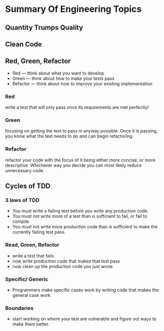 # Summary Of Engineering Topics

## Quantity Trumps Quality


## Clean Code


## Red, Green, Refactor
* Red — think about what you want to develop
* Green — think about how to make your tests pass
* Refactor — think about how to improve your existing implementation

### Red
write a test that will only pass once its requirements are met perfectly!
### Green
focusing on getting the test to pass in anyway possible. Once it is passing, you know what the test needs to do and can begin refactoring.
### Refactor
refactor your code with the focus of it being either more concise, or more descriptive. Whichever way you decide you can most likely reduce unnecessary code.

## Cycles of TDD

### 3 laws of TDD
* You must write a failing test before you write any production code.
* You must not write more of a test than is sufficient to fail, or fail to compile.
* You must not write more production code than is sufficient to make the currently failing test pass.

### Read, Green, Refactor
* write a test that fails
* now write production code that makes that test pass
* now clean up the production code you just wrote

### Specific/ Generic
* Programmers make specific cases work by writing code that makes the general case work.

### Boundaries
* start working on where your test are vulnerable and figure out ways to make them better.

